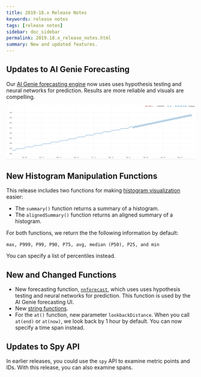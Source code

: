 ```yaml
---
title: 2019-18.x Release Notes
keywords: release notes
tags: [release notes]
sidebar: doc_sidebar
permalink: 2019.18.x_release_notes.html
summary: New and updated features.
---
```


## Updates to AI Genie Forecasting

Our [AI Genie forecasting engine](ai_genie.html) now uses uses hypothesis testing and neural networks for prediction. Results are more reliable and visuals are compelling.

![forecasting cropped](images/ai_genie_forecast_cropped.png)

## New Histogram Manipulation Functions

This release includes two functions for making [histogram visualization](proxies_histograms.html#using-summary-and-alignedsummary-for-histogram-visualization) easier:
* The `summary()` function returns a summary of a histogram.
* The `alignedSummary()` function returns an aligned summary of a histogram.

For both functions, we return the the following information by default:
```
max, P999, P99, P90, P75, avg, median (P50), P25, and min
```
You can specify a list of percentiles instead.

## New and Changed Functions

* New forecasting function, [`nnforecast`](ts_nnforecast.html), which uses uses hypothesis testing and neural networks for prediction. This function is used by the AI Genie forecasting UI.
* New [string functions](query_language_reference.html#string-functions).
* For the `at()` function, new parameter `lookbackDistance`. When you call `at(end)` or `at(now)`, we look back by 1 hour by default. You can now specify a time span instead.

## Updates to Spy API

In earlier releases, you could use the `spy` API to examine metric points and IDs. With this release, you can also examine spans.
